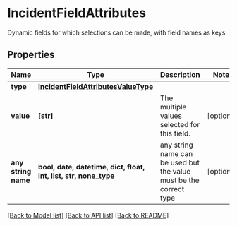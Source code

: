 # IncidentFieldAttributes

Dynamic fields for which selections can be made, with field names as keys.

## Properties
Name | Type | Description | Notes
------------ | ------------- | ------------- | -------------
**type** | [**IncidentFieldAttributesValueType**](IncidentFieldAttributesValueType.md) |  | 
**value** | **[str]** | The multiple values selected for this field. | [optional] 
**any string name** | **bool, date, datetime, dict, float, int, list, str, none_type** | any string name can be used but the value must be the correct type | [optional]

[[Back to Model list]](README.md#documentation-for-models) [[Back to API list]](README.md#documentation-for-api-endpoints) [[Back to README]](README.md)


